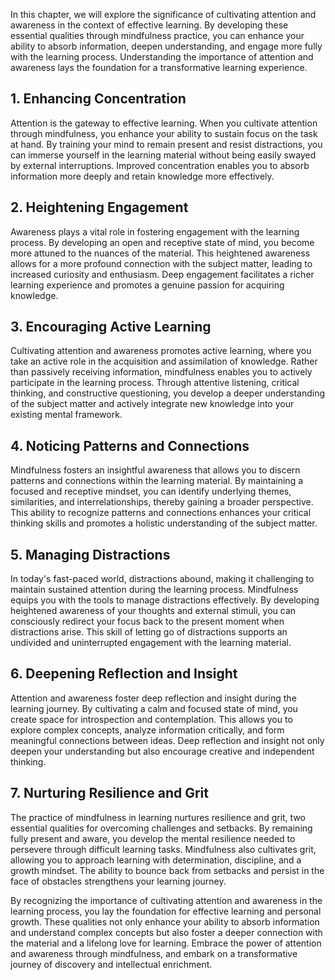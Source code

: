 
In this chapter, we will explore the significance of cultivating attention and awareness in the context of effective learning. By developing these essential qualities through mindfulness practice, you can enhance your ability to absorb information, deepen understanding, and engage more fully with the learning process. Understanding the importance of attention and awareness lays the foundation for a transformative learning experience.

**1. Enhancing Concentration**
------------------------------

Attention is the gateway to effective learning. When you cultivate attention through mindfulness, you enhance your ability to sustain focus on the task at hand. By training your mind to remain present and resist distractions, you can immerse yourself in the learning material without being easily swayed by external interruptions. Improved concentration enables you to absorb information more deeply and retain knowledge more effectively.

**2. Heightening Engagement**
-----------------------------

Awareness plays a vital role in fostering engagement with the learning process. By developing an open and receptive state of mind, you become more attuned to the nuances of the material. This heightened awareness allows for a more profound connection with the subject matter, leading to increased curiosity and enthusiasm. Deep engagement facilitates a richer learning experience and promotes a genuine passion for acquiring knowledge.

**3. Encouraging Active Learning**
----------------------------------

Cultivating attention and awareness promotes active learning, where you take an active role in the acquisition and assimilation of knowledge. Rather than passively receiving information, mindfulness enables you to actively participate in the learning process. Through attentive listening, critical thinking, and constructive questioning, you develop a deeper understanding of the subject matter and actively integrate new knowledge into your existing mental framework.

**4. Noticing Patterns and Connections**
----------------------------------------

Mindfulness fosters an insightful awareness that allows you to discern patterns and connections within the learning material. By maintaining a focused and receptive mindset, you can identify underlying themes, similarities, and interrelationships, thereby gaining a broader perspective. This ability to recognize patterns and connections enhances your critical thinking skills and promotes a holistic understanding of the subject matter.

**5. Managing Distractions**
----------------------------

In today's fast-paced world, distractions abound, making it challenging to maintain sustained attention during the learning process. Mindfulness equips you with the tools to manage distractions effectively. By developing heightened awareness of your thoughts and external stimuli, you can consciously redirect your focus back to the present moment when distractions arise. This skill of letting go of distractions supports an undivided and uninterrupted engagement with the learning material.

**6. Deepening Reflection and Insight**
---------------------------------------

Attention and awareness foster deep reflection and insight during the learning journey. By cultivating a calm and focused state of mind, you create space for introspection and contemplation. This allows you to explore complex concepts, analyze information critically, and form meaningful connections between ideas. Deep reflection and insight not only deepen your understanding but also encourage creative and independent thinking.

**7. Nurturing Resilience and Grit**
------------------------------------

The practice of mindfulness in learning nurtures resilience and grit, two essential qualities for overcoming challenges and setbacks. By remaining fully present and aware, you develop the mental resilience needed to persevere through difficult learning tasks. Mindfulness also cultivates grit, allowing you to approach learning with determination, discipline, and a growth mindset. The ability to bounce back from setbacks and persist in the face of obstacles strengthens your learning journey.

By recognizing the importance of cultivating attention and awareness in the learning process, you lay the foundation for effective learning and personal growth. These qualities not only enhance your ability to absorb information and understand complex concepts but also foster a deeper connection with the material and a lifelong love for learning. Embrace the power of attention and awareness through mindfulness, and embark on a transformative journey of discovery and intellectual enrichment.
